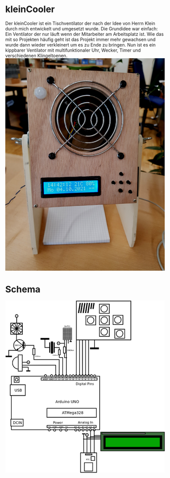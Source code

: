 # kleinCooler
Der kleinCooler ist ein Tischventilator der nach der Idee von Herrn Klein durch mich entwickelt
und umgesetzt wurde. Die Grundidee war einfach: Ein Ventilator der nur läuft wenn der Mitarbeiter
am Arbeitsplatz ist.
Wie das mit so Projekten häufig geht ist das Projekt immer mehr gewachsen und wurde dann
wieder verkleinert um es zu Ende zu bringen. Nun ist es ein kippbarer Ventilator mit
multifunktionaler Uhr, Wecker, Timer und verschiedenen Klingeltoenen.
![Image](./Deckblatt.jpg)

# Schema
![Schema](kleinCooler.png)
